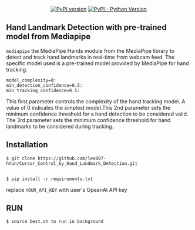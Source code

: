 <div align="center">
    
[![PyPI version](https://img.shields.io/pypi/v/gTTS.svg)](https://pypi.org/project/gTTS/)
[![PyPI - Python Version](https://img.shields.io/badge/Python-%3E%3D%203.9-blue)](https://www.python.org/)
    
</div>


## Hand Landmark Detection with pre-trained model from Mediapipe

``mediapipe`` the MediaPipe Hands module from the MediaPipe library to detect and track hand landmarks in real-time from webcam feed. The specific model used is a pre-trained model provided by MediaPipe for hand tracking.

    model_complexity=0: 
    min_detection_confidence=0.5: 
    min_tracking_confidence=0.5: 
    
This first parameter controls the complexity of the hand tracking model. A value of 0 indicates the simplest model.This 2nd parameter sets the minimum confidence threshold for a hand detection to be considered valid. The 3rd parameter sets the minimum confidence threshold for hand landmarks to be considered during tracking.

## Installation

    $ git clone https://github.com/leo007-htun/Cursor_Control_by_Hand_Landmark_Detection.git
    

    $ pip install -r requirements.txt

replace ``YOUR_API_KEY`` with user's OpeanAI API key


## RUN
    $ source best.sh to run in background



    
